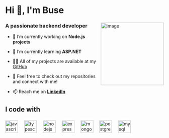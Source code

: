 <h1 align="left">Hi 👋, I'm Buse</h1>

###

 <img align="right" src="https://github.com/user-attachments/assets/ce19a220-152c-495c-93ff-e0cf2fb230b1" alt="image" height="200px"/>

###

<h3 align="left">A passionate backend developer</h3>

- 🔭 I’m currently working on **Node.js projects**

- 🌱 I’m currently learning **ASP.NET**

- 👨‍💻 All of my projects are available at my [GitHub](https://github.com/bygt)

- 💬 Feel free to check out my repositories and connect with me! 

- 📫 Reach me on **[LinkedIn](https://www.linkedin.com/in/buse-yigit)**

###

<h2 align="left">I code with</h2>

###

<div align="left">
  <img src="https://cdn.jsdelivr.net/gh/devicons/devicon/icons/javascript/javascript-original.svg" height="40" alt="javascript logo"  />
  <img width="12" />
  <img src="https://cdn.jsdelivr.net/gh/devicons/devicon/icons/typescript/typescript-original.svg" height="40" alt="typescript logo"  />
  <img width="12" />
  <img src="https://cdn.jsdelivr.net/gh/devicons/devicon/icons/nodejs/nodejs-original.svg" height="40" alt="nodejs logo"  />
  <img width="12" />
  <img src="https://skillicons.dev/icons?i=express" height="40" alt="express logo"  />
  <img width="12" />
  <img src="https://cdn.jsdelivr.net/gh/devicons/devicon/icons/mongodb/mongodb-original.svg" height="40" alt="mongodb logo"  />
  <img width="12" />
  <img src="https://cdn.jsdelivr.net/gh/devicons/devicon/icons/postgresql/postgresql-original.svg" height="40" alt="postgresql logo"  />
  <img width="12" />
  <img src="https://cdn.jsdelivr.net/gh/devicons/devicon/icons/mysql/mysql-original.svg" height="40" alt="mysql logo"  />
</div>

###



